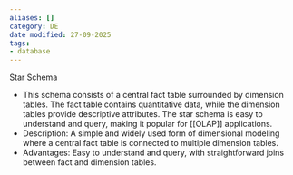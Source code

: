 ```yaml
---
aliases: []
category: DE
date modified: 27-09-2025
tags:
- database
---
```

Star Schema
   - This schema consists of a central fact table surrounded by dimension tables. The fact table contains quantitative data, while the dimension tables provide descriptive attributes. The star schema is easy to understand and query, making it popular for [[OLAP]] applications.
   - Description: A simple and widely used form of dimensional modeling where a central fact table is connected to multiple dimension tables.
   - Advantages: Easy to understand and query, with straightforward joins between fact and dimension tables.
